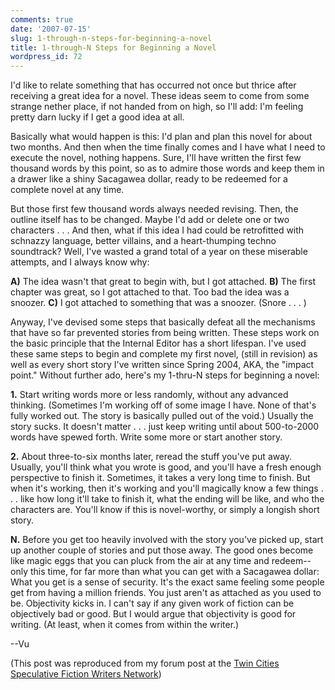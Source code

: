 ```yaml
---
comments: true
date: '2007-07-15'
slug: 1-through-n-steps-for-beginning-a-novel
title: 1-through-N Steps for Beginning a Novel
wordpress_id: 72
---
```


I'd like to relate something that has occurred not once but thrice after receiving a great idea for a novel. These ideas seem to come from some strange nether place, if not handed from on high, so I'll add: I'm feeling pretty darn lucky if I get a good idea at all.

Basically what would happen is this: I'd plan and plan this novel for about two months. And then when the time finally comes and I have what I need to execute the novel, nothing happens. Sure, I'll have written the first few thousand words by this point, so as to admire those words and keep them in a drawer like a shiny Sacagawea dollar, ready to be redeemed for a complete novel at any time.

But those first few thousand words always needed revising. Then, the outline itself has to be changed. Maybe I'd add or delete one or two characters . . . And then, what if this idea I had could be retrofitted with schnazzy language, better villains, and a heart-thumping techno soundtrack?
Well, I've wasted a grand total of a year on these miserable attempts, and I always know why:

**A)** The idea wasn't that great to begin with, but I got attached.
**B)** The first chapter was great, so I got attached to that. Too bad the idea was a snoozer.
**C)** I got attached to something that was a snoozer. (Snore . . . )

Anyway, I've devised some steps that basically defeat all the mechanisms that have so far prevented stories from being written. These steps work on the basic principle that the Internal Editor has a short lifespan. I've used these same steps to begin and complete my first novel, (still in revision) as well as every short story I've written since Spring 2004, AKA, the "impact point."
Without further ado, here's my 1-thru-N steps for beginning a novel:

**1.** Start writing words more or less randomly, without any advanced thinking. (Sometimes I'm working off of some image I have. None of that's fully worked out. The story is basically pulled out of the void.) Usually the story sucks. It doesn't matter . . . just keep writing until about 500-to-2000 words have spewed forth. Write some more or start another story.

**2.** About three-to-six months later, reread the stuff you've put away. Usually, you'll think what you wrote is good, and you'll have a fresh enough perspective to finish it. Sometimes, it takes a very long time to finish. But when it's working, then it's working and you'll magically know a few things . . . like how long it'll take to finish it, what the ending will be like, and who the characters are. You'll know if this is novel-worthy, or simply a longish short story.

**N.** Before you get too heavily involved with the story you've picked up, start up another couple of stories and put those away. The good ones become like magic eggs that you can pluck from the air at any time and redeem--only this time, for far more than what you can get with a Sacagawea dollar:
What you get is a sense of security. It's the exact same feeling some people get from having a million friends. You just aren't as attached as you used to be. Objectivity kicks in. I can't say if any given work of fiction can be objectively bad or good. But I would argue that objectivity is good for writing. (At least, when it comes from within the writer.)


--Vu


 (This post was reproduced from my forum post at the [Twin Cities  Speculative Fiction Writers Network](http://scifiwriting.meetup.com/2/boards/))
